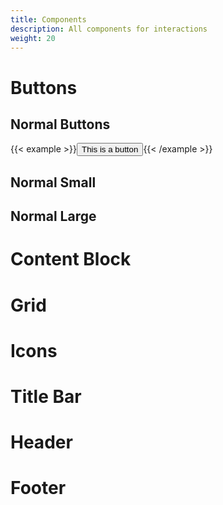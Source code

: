```yaml
---
title: Components
description: All components for interactions
weight: 20
---
```


# Buttons

## Normal Buttons

{{< example >}}<button class="btn">This is a button</button>{{< /example >}}

## Normal Small

## Normal Large


# Content Block

# Grid

# Icons

# Title Bar

# Header

# Footer

